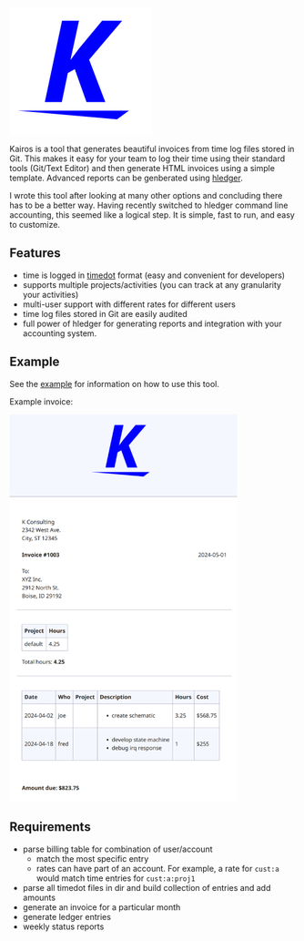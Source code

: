 ![logo](logo.png)

Kairos is a tool that generates beautiful invoices from time log files stored in
Git. This makes it easy for your team to log their time using their standard
tools (Git/Text Editor) and then generate HTML invoices using a simple template.
Advanced reports can be genberated using [hledger](https://hledger.org/).

I wrote this tool after looking at many other options and concluding there has
to be a better way. Having recently switched to hledger command line accounting,
this seemed like a logical step. It is simple, fast to run, and easy to customize.

## Features

- time is logged in [timedot](https://hledger.org/dev/hledger.html#timedot)
  format (easy and convenient for developers)
- supports multiple projects/activities (you can track at any granularity your
  activities)
- multi-user support with different rates for different users
- time log files stored in Git are easily audited
- full power of hledger for generating reports and integration with your
  accounting system.

## Example

See the [example](example/) for information on how to use this tool.

Example invoice:

<img src="example/kairos-example-invoice.png" width="400">

## Requirements

- parse billing table for combination of user/account
  - match the most specific entry
  - rates can have part of an account. For example, a rate for `cust:a` would
    match time entries for `cust:a:proj1`
- parse all timedot files in dir and build collection of entries and add amounts
- generate an invoice for a particular month
- generate ledger entries
- weekly status reports
